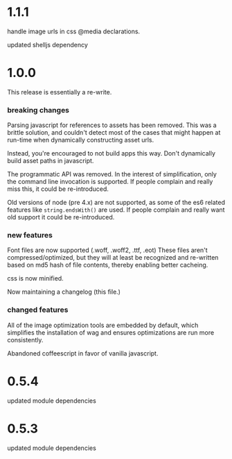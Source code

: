 # 1.1.1

handle image urls in css @media declarations. 

updated shelljs dependency


# 1.0.0

This release is essentially a re-write.

### breaking changes

Parsing javascript for references to assets has been removed. This was a
brittle solution, and couldn't detect most of the cases that might happen at
run-time when dynamically constructing asset urls.

Instead, you're encouraged to not build apps this way. Don't dynamically build
asset paths in javascript.


The programmatic API was removed. In the interest of simplification, only the 
command line invocation is supported. If people complain and really miss this,
it could be re-introduced.


Old versions of node (pre 4.x) are not supported, as some of the es6 related 
features like `string.endsWith()` are used. If people complain and really want
old support it could be re-introduced.


### new features

Font files are now supported (.woff, .woff2, .ttf, .eot) These files aren't
compressed/optimized, but they will at least be recognized and re-written based
on md5 hash of file contents, thereby enabling better cacheing.

css is now minified.

Now maintaining a changelog (this file.)


### changed features

All of the image optimization tools are embedded by default, which simplifies
the installation of wag and ensures optimizations are run more consistently.

Abandoned coffeescript in favor of vanilla javascript.


# 0.5.4

updated module dependencies


# 0.5.3

updated module dependencies
